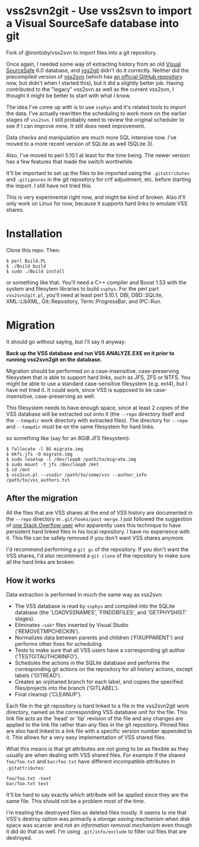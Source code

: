 # vss2svn2git - Use vss2svn to import a Visual SourceSafe database into git

Fork of @irontoby/vss2svn to import files into a git repository.

Once again, I needed some way of extracting history from an
old [Visual SourceSafe](http://msdn.microsoft.com/en-us/library/3h0544kx(VS.80).aspx)
 6.0 database, and [vss2git](http://code.google.com/p/vss2git/)
 didn't do it correctly.  Neither did the precompiled version of
 [vss2svn](http://code.google.com/p/vss2svn/) (which has
 [an official GitHub repository](https://github.com/irontoby/vss2svn/) now,
 but didn't when I started this), but it did a slightly better
job.  Having contributed to the "legacy" vss2svn as well as the
current vss2svn, I thought it might be better to start with what I
know.

The idea I've come up with is to use `ssphys` and it's related tools to
import the data. I've actually rewritten the scheduling to work more
on the earlier stages of `vss2svn`.  I still probably need to review the
original scheduler to see if I can improve mine.  It still does need
improvement.

Data checks and manipulation are much more SQL intensive now.  I've
moved to a more recent version of SQLite as well (SQLite 3).

Also, I've moved to perl 5.10.1 at least for the time being.  The
newer version has a few features that made the switch worthwhile.

It'll be important to set up the files to be imported using the
`.gitattributes` and `.gitignores` in the git repository for crlf
adjustment, etc. before starting the import.  I still have not tried this.

This is very experimental right now, and might be kind of broken.
Also it'll only work on Linux for now, because it supports hard links
to emulate VSS shares.

# Installation

Clone this repo.  Then:

    $ perl Build.PL
    $ ./Build build
    $ sudo ./Build install

or something like that.  You'll need a C++ compiler and Boost 1.53 with
the system and filesytem libraries to build `ssphys`.  For the perl
part `vss2svn2git.pl`, you'll need at least perl 5.10.1, DBI, DBD::SQLite,
XML::LibXML, Git::Repository, Term::ProgressBar, and IPC::Run.

# Migration

It should go without saying, but I'll say it anyway:

__Back up the VSS database and run VSS ANALYZE.EXE on it prior to
running vss2svn2git on the database.__

Migration should be performed on a case-insensitive, case-preserving
filesystem that is able to support hard links, such as JFS, ZFS or NTFS.
You might be able to use a standard case-sensitive filesystem
(e.g. ext4), but I have not tried it.  It could work, since VSS is
supposed to be case-insensitive, case-preserving as well.

This filesystem needs to have enough space, since at least 2 copies of
the VSS database will be extracted out onto it (the `--repo` directory
itself and the `--tempdir` work directory with extracted files). The
directory for `--repo` and `--tempdir` _must_ be on the same
filesystem for hard links.

so something like (say for an 8GiB JFS filesystem):

    $ fallocate -l 8G migrate.img
    $ mkfs.jfs -O migrate.img
    $ sudo losetup -l /dev/loop0 /path/to/migrate.img
    $ sudo mount -t jfs /dev/loop0 /mnt
    $ cd /mnt
    $ vss2svn.pl --vssdir /path/to/some/vss --author_info /path/to/vss_authors.txt

## After the migration

All the files that are VSS shares at the end of VSS history are
documented in the `--repo` directory in `.git/hooks/post-merge`.  I
just followed the suggestion of
 [one Stack Overflow user](http://stackoverflow.com/a/9322283/425738)
 who apparently uses this technique to have persistent hard linked
 files in his local repository.  I have no experience with it.  This
 file can be safely removed if you don't want VSS shares anymore.

I'd recommend performing a `git gc` of the repository.  If you don't
want the VSS shares, I'd also recommend a `git clone` of the
repository to make sure all the hard links are broken.

## How it works

Data extraction is performed in much the same way as vss2svn:

* The VSS database is read by `ssphys` and compiled into the SQLite
  database (the 'LOADVSSNAMES', 'FINDDBFILES', and 'GETPHYSHIST'
  stages).
* Eliminates `~sak*` files inserted by Visual Studio ('REMOVETMPCHECKIN').
* Normalizes data between parents and children ('FIXUPPARENT') and
  performs other fixes for scheduling.
* Tests to make sure that all VSS users have a corresponding git author
  ('TESTGITAUTHORINFO').
* Schedules the actions in the SQLite database and performs the
  corresponding git actions on the repository for all history actions,
  except labels ('GITREAD') .
* Creates an orphaned branch for each label, and copies the specified
  files/projects into the branch ('GITLABEL').
* Final cleanup ('CLEANUP').

Each file in the git repository is hard linked to a file in the
vss2svn2git work directory, named as the corresponding VSS database
unit for the file.  This link file acts as the 'head' or 'tip'
revision of the file and any changes are applied to the link file
rather than any files in the git repository.  Pinned files are also
hard linked to a link file with a specific version number appended to
it.  This allows for a very easy implementation of VSS shared files.

What this means is that git attributes are not going to be as flexible
as they usually are when dealing with VSS shared files.  For example
if the shared `foo/foo.txt` and `bar/foo.txt` have different
incompatible attributes in `.gitattributes`:

    foo/foo.txt -text
    bar/foo.txt text

It'll be hard to say exactly _which_ attribute will be applied since
they are the same file.  This should not be a problem most of the time.

I'm treating the destroyed files as deleted files mostly.  It seems to
me that VSS's destroy option was primarily a _storage saving
mechanism_ when disk space was scarcer and not an _information removal
mechanism_ even though it did do that as well.  I'm using
`.git/info/exclude` to filter out files that are destroyed.

